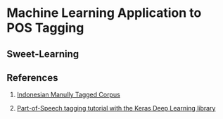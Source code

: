 # Machine Learning Application to POS Tagging

## Sweet-Learning

## References

1. [Indonesian Manully Tagged Corpus](https://github.com/famrashel/idn-tagged-corpus)

1. [Part-of-Speech tagging tutorial with the Keras Deep Learning library](https://becominghuman.ai/part-of-speech-tagging-tutorial-with-the-keras-deep-learning-library-d7f93fa05537)